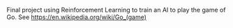 Final project using Reinforcement Learning to train an AI to play the game of Go.
See https://en.wikipedia.org/wiki/Go_(game)
